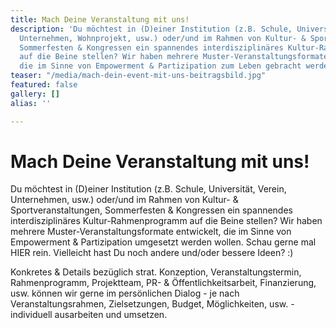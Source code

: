 ```yaml
---
title: Mach Deine Veranstaltung mit uns!
description: 'Du möchtest in (D)einer Institution (z.B. Schule, Universität, Verein,
  Unternehmen, Wohnprojekt, usw.) oder/und im Rahmen von Kultur- & Sportveranstaltungen,
  Sommerfesten & Kongressen ein spannendes interdisziplinäres Kultur-Rahmenprogramm
  auf die Beine stellen? Wir haben mehrere Muster-Veranstaltungsformate entwickelt,
  die im Sinne von Empowerment & Partizipation zum Leben gebracht werden wollen. '
teaser: "/media/mach-dein-event-mit-uns-beitragsbild.jpg"
featured: false
gallery: []
alias: ''

---
```

# Mach Deine Veranstaltung mit uns!

Du möchtest in (D)einer Institution (z.B. Schule, Universität, Verein, Unternehmen, usw.) oder/und im Rahmen von Kultur- & Sportveranstaltungen, Sommerfesten & Kongressen ein spannendes interdisziplinäres Kultur-Rahmenprogramm auf die Beine stellen? Wir haben mehrere Muster-Veranstaltungsformate entwickelt, die im Sinne von Empowerment & Partizipation umgesetzt werden wollen. Schau gerne mal HIER rein. Vielleicht hast Du noch andere und/oder bessere Ideen? :)

Konkretes & Details bezüglich strat. Konzeption, Veranstaltungstermin, Rahmenprogramm, Projektteam, PR- & Öffentlichkeitsarbeit, Finanzierung, usw. können wir gerne im persönlichen Dialog - je nach Veranstaltungsrahmen, Zielsetzungen, Budget, Möglichkeiten, usw. - individuell ausarbeiten und umsetzen.